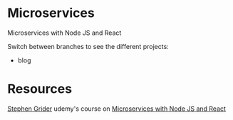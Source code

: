 # Microservices
Microservices with Node JS and React

Switch between branches to see the different projects:
- blog

# Resources
[Stephen Grider](https://github.com/StephenGrider) udemy's course on [Microservices with Node JS and React](https://www.udemy.com/course/microservices-with-node-js-and-react/)